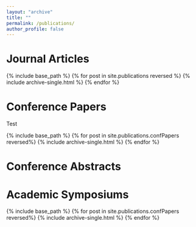 ```yaml
---
layout: "archive"
title: ""
permalink: /publications/
author_profile: false
---
```

Journal Articles
==
{% include base_path %}
{% for post in site.publications reversed %}
  {% include archive-single.html %}
{% endfor %}

Conference Papers
==
Test

{% include base_path %}
{% for post in site.publications.confPapers reversed%}
  {% include archive-single.html %}
{% endfor %}

Conference Abstracts
==


Academic Symposiums
==



{% include base_path %}
{% for post in site.publications.confPapers reversed%}
  {% include archive-single.html %}
{% endfor %}